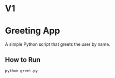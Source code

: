 # V1
# Greeting App

A simple Python script that greets the user by name.

## How to Run

```bash
python greet.py

